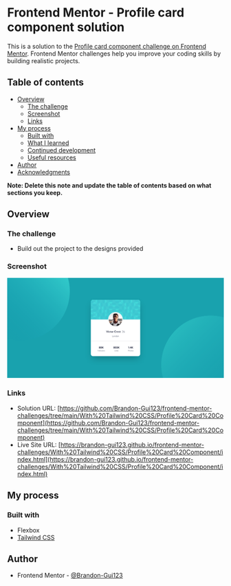 # Frontend Mentor - Profile card component solution

This is a solution to the [Profile card component challenge on Frontend Mentor](https://www.frontendmentor.io/challenges/profile-card-component-cfArpWshJ). Frontend Mentor challenges help you improve your coding skills by building realistic projects. 

## Table of contents

- [Overview](#overview)
  - [The challenge](#the-challenge)
  - [Screenshot](#screenshot)
  - [Links](#links)
- [My process](#my-process)
  - [Built with](#built-with)
  - [What I learned](#what-i-learned)
  - [Continued development](#continued-development)
  - [Useful resources](#useful-resources)
- [Author](#author)
- [Acknowledgments](#acknowledgments)

**Note: Delete this note and update the table of contents based on what sections you keep.**

## Overview

### The challenge

- Build out the project to the designs provided

### Screenshot

![Screenshot of webpage containing the profile card component](images/screenshot.png)

### Links

- Solution URL: [https://github.com/Brandon-Gui123/frontend-mentor-challenges/tree/main/With%20Tailwind%20CSS/Profile%20Card%20Component](https://github.com/Brandon-Gui123/frontend-mentor-challenges/tree/main/With%20Tailwind%20CSS/Profile%20Card%20Component)
- Live Site URL: [https://brandon-gui123.github.io/frontend-mentor-challenges/With%20Tailwind%20CSS/Profile%20Card%20Component/index.html](https://brandon-gui123.github.io/frontend-mentor-challenges/With%20Tailwind%20CSS/Profile%20Card%20Component/index.html)

## My process

### Built with

- Flexbox
- [Tailwind CSS](https://tailwindcss.com)

## Author

- Frontend Mentor - [@Brandon-Gui123](https://www.frontendmentor.io/profile/Brandon-Gui123)
